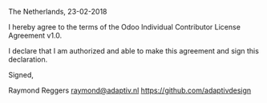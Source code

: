 The Netherlands, 23-02-2018

I hereby agree to the terms of the Odoo Individual Contributor License
Agreement v1.0.

I declare that I am authorized and able to make this agreement and sign this
declaration.

Signed,

Raymond Reggers raymond@adaptiv.nl https://github.com/adaptivdesign
